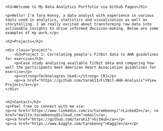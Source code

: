 


<html lang="en">
<head>
    <meta charset="UTF-8">
    <meta name="viewport" content="width=device-width, initial-scale=1.0">
    <title>Tara Kenny-Data Analytics Portfolio</title>
    <style>
        body {
            font-family: sans-serif;
            margin: 20px;
        }
        h1, h2 {
            color: #333;
        }
        .project {
            margin-bottom: 20px;
            border: 1px solid #ddd;
            padding: 15px;
            border-radius: 5px;
        }
        .project a {
            font-weight: bold;
            text-decoration: none;
            color: #007bff;
        }
        .project a:hover {
            text-decoration: underline;
        }
    </style>
</head>
<body>

    <h1>Welcome to My Data Analytics Portfolio via Github Pages</h1>

    <p>Hello! I'm Tara Kenny, a data analyst with experience in various tools used in analytics, statistics and visualization as well as storytelling. I am really excited about transforming raw data into actionable insights to drive informed decision-making. Below are some examples of my work.</p>

    <h2>Projects</h2>

    <div class="project">
        <h3>Project 1: Correlating people's Fitbit data to AHA guidelines for exercise</h3>
        <p>Case study analysing available fitbit data and comparing how well the participants meet American Heart Association guidelines for exercise</p>
        <p><strong>Technologies Used:</strong> [R]</p>
        <p><a href="https://github.com/tarak13/FitBit-AHA-Analysis">View Project</a></p>
    </div>

    
    <h2>Contact</h2>
    <p>Feel free to connect with me via: 
    <p><a href="https://www.linkedin.com/in/taramkenny/">LinkedIn</a>, <a href="mailto:taramkenny@icloud.com">email</a>, 
    <p><a href="https://github.com/tarak13">GitHub</a></p>
    <p><a href="https://www.kaggle.com/tarakenny">Kaggle</a></p>

</body>
</html>


